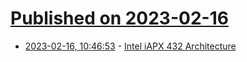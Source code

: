 # [Published on 2023-02-16](index.md)

* [2023-02-16, 10:46:53](https://lobste.rs/s/pxop8d/intel_iapx_432_architecture) - [Intel iAPX 432 Architecture](https://en.wikipedia.org/wiki/Intel_iAPX_432#Architecture)
